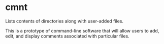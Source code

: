 # cmnt
Lists contents of directories along with user-added files.

This is a prototype of command-line software that will allow users to 
add, edit, and display comments associated with particular files.
